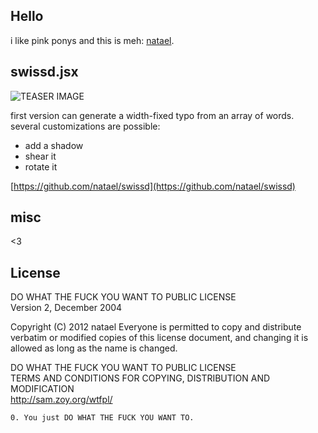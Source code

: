 Hello  
---
i like pink ponys and this is meh: [natael](https://github.com/natael).

swissd.jsx  
---
![TEASER IMAGE](https://raw.github.com/natael/swissd/master/swissd.png)

first version can generate a width-fixed typo from an array of words.
several customizations are possible:
- add a shadow
- shear it
- rotate it

[https://github.com/natael/swissd](https://github.com/natael/swissd)

misc  
---  
<3

License  
---

DO WHAT THE FUCK YOU WANT TO PUBLIC LICENSE  
Version 2, December 2004  

 Copyright (C) 2012 natael
 Everyone is permitted to copy and distribute verbatim or modified copies of this license document, and changing it is allowed as long as the name is changed.  

DO WHAT THE FUCK YOU WANT TO PUBLIC LICENSE  
TERMS AND CONDITIONS FOR COPYING, DISTRIBUTION AND MODIFICATION  
http://sam.zoy.org/wtfpl/

`0. You just DO WHAT THE FUCK YOU WANT TO.  `